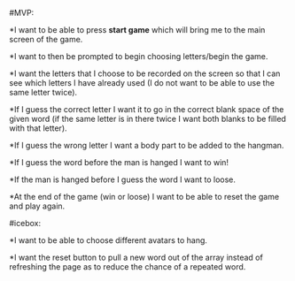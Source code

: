 
#MVP:

*I want to be able to press **start game** which will bring me to the main screen of the game.

*I want to then be prompted to begin choosing letters/begin the game.

*I want the letters that I choose to be recorded on the screen so that I can see which letters I have already used (I do not want to be able to use the same letter twice).

*If I guess the correct letter I want it to go in the correct blank space of the given word (if the same letter is in there twice I want both blanks to be filled with that letter).

*If I guess the wrong letter I want a body part to be added to the hangman.

*If I guess the word before the man is hanged I want to win!

*If the man is hanged before I guess the word I want to loose.

*At the end of the game (win or loose) I want to be able to reset the game and play again.



#icebox:

*I want to be able to choose different avatars to hang. 

*I want the reset button to pull a new word out of the array instead of refreshing the page as to reduce the chance of a repeated word.
 

